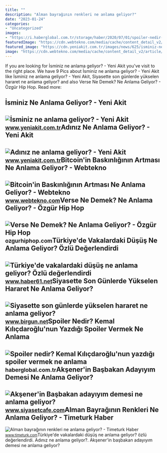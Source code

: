 ```yaml
---
title: ""
description: "Alman bayrağının renkleri ne anlama geliyor?"
date: "2023-01-24"
categories:
- "Uncategorized"
images:
- "https://i.haberglobal.com.tr/storage/haber/2020/07/01/spoiler-nedir-kemal-kilicdaroglu-nun-yazdigi-spoiler-vermek-ne-anlama-geliyor_1593614003.jpg"
featuredImage: "https://cdn.webtekno.com/media/cache/content_detail_v2/article/53874/bitcoin-in-piyasadaki-baskinliginin-artmasi-ne-anlama-geliyor-1537729430.jpg"
featured_image: "https://cdn.yeniakit.com.tr/images/news/625/isminiz-ne-anlama-geliyor-h1461480279-e88bcb.jpg"
image: "https://cdn.webtekno.com/media/cache/content_detail_v2/article/53874/bitcoin-in-piyasadaki-baskinliginin-artmasi-ne-anlama-geliyor-1537729430.jpg"
---
```


If you are looking for İsminiz ne anlama geliyor? - Yeni Akit you've visit to the right place. We have 9 Pics about İsminiz ne anlama geliyor? - Yeni Akit like İsminiz ne anlama geliyor? - Yeni Akit, Siyasette son günlerde yükselen hararet ne anlama geliyor? and also Verse Ne Demek? Ne Anlama Geliyor? - Özgür Hip Hop. Read more:

İsminiz Ne Anlama Geliyor? - Yeni Akit
--------------------------------------

 ![İsminiz ne anlama geliyor? - Yeni Akit](https://cdn.yeniakit.com.tr/images/news/625/isminiz-ne-anlama-geliyor-h1461480279-e88bcb.jpg) <small>www.yeniakit.com.tr</small>Adınız Ne Anlama Geliyor? - Yeni Akit
-------------------------------------

 ![Adınız ne anlama geliyor? - Yeni Akit](https://cdn.yeniakit.com.tr/images/news/625/adiniz-ne-anlama-geliyor-h1457177827-63baf8.jpg) <small>www.yeniakit.com.tr</small>Bitcoin'in Baskınlığının Artması Ne Anlama Geliyor? - Webtekno
--------------------------------------------------------------

 ![Bitcoin'in Baskınlığının Artması Ne Anlama Geliyor? - Webtekno](https://cdn.webtekno.com/media/cache/content_detail_v2/article/53874/bitcoin-in-piyasadaki-baskinliginin-artmasi-ne-anlama-geliyor-1537729430.jpg) <small>www.webtekno.com</small>Verse Ne Demek? Ne Anlama Geliyor? - Özgür Hip Hop
--------------------------------------------------

 ![Verse Ne Demek? Ne Anlama Geliyor? - Özgür Hip Hop](https://ozgurhiphop.com/wp-content/uploads/2020/06/Verse-Ne-Demek-Ne-Anlama-Geliyor-1.jpg) <small>ozgurhiphop.com</small>Türkiye'de Vakalardaki Düşüş Ne Anlama Geliyor? Özlü Değerlendirdi
------------------------------------------------------------------

 ![Türkiye'de vakalardaki düşüş ne anlama geliyor? Özlü değerlendirdi](https://resim.haber61.net/haberler/2020/04/19/turkiye_de_vakalardaki_dusus_ne_anlama_geliyor_ozlu_degerlendirdi_h391712_dc72f.jpg) <small>www.haber61.net</small>Siyasette Son Günlerde Yükselen Hararet Ne Anlama Geliyor?
----------------------------------------------------------

 ![Siyasette son günlerde yükselen hararet ne anlama geliyor?](https://static.birgun.net/resim/haber-detay-resim/2020/05/06/siyasette-son-gunlerde-yukselen-hararet-ne-anlama-geliyor-727669-5.jpg) <small>www.birgun.net</small>Spoiler Nedir? Kemal Kılıçdaroğlu'nun Yazdığı Spoiler Vermek Ne Anlama
----------------------------------------------------------------------

 ![Spoiler nedir? Kemal Kılıçdaroğlu'nun yazdığı spoiler vermek ne anlama](https://i.haberglobal.com.tr/storage/haber/2020/07/01/spoiler-nedir-kemal-kilicdaroglu-nun-yazdigi-spoiler-vermek-ne-anlama-geliyor_1593614003.jpg) <small>haberglobal.com.tr</small>Akşener'in Başbakan Adayıyım Demesi Ne Anlama Geliyor?
------------------------------------------------------

 ![Akşener'in Başbakan adayıyım demesi ne anlama geliyor?](https://d.siyasetcafe.com/news/95674.jpg) <small>www.siyasetcafe.com</small>Alman Bayrağının Renkleri Ne Anlama Geliyor? - Timeturk Haber
-------------------------------------------------------------

 ![Alman bayrağının renkleri ne anlama geliyor? - Timeturk Haber](https://www.timeturk.com/resim/detay/166/1666384.jpg) <small>www.timeturk.com</small>Türkiye'de vakalardaki düşüş ne anlama geliyor? özlü değerlendirdi. Adınız ne anlama geliyor?. Akşener'in başbakan adayıyım demesi ne anlama geliyor?
